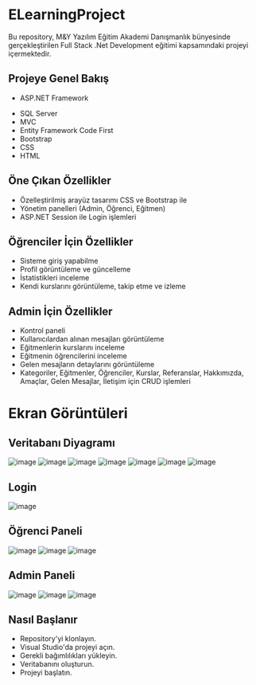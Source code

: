 # ELearningProject
Bu repository, M&Y Yazılım Eğitim Akademi Danışmanlık bünyesinde gerçekleştirilen Full Stack .Net Development eğitimi kapsamındaki projeyi içermektedir.

## Projeye Genel Bakış
-  ASP.NET Framework
* SQL Server
* MVC
* Entity Framework Code First
* Bootstrap
* CSS
* HTML
## Öne Çıkan Özellikler
* Özelleştirilmiş arayüz tasarımı CSS ve Bootstrap ile
* Yönetim panelleri (Admin, Öğrenci, Eğitmen)
* ASP.NET Session ile Login işlemleri

## Öğrenciler İçin Özellikler
* Sisteme giriş yapabilme
* Profil görüntüleme ve güncelleme
* İstatistikleri inceleme
* Kendi kurslarını görüntüleme, takip etme ve izleme

## Admin İçin Özellikler
* Kontrol paneli
* Kullanıcılardan alınan mesajları görüntüleme
* Eğitmenlerin kurslarını inceleme
* Eğitmenin öğrencilerini inceleme
* Gelen mesajların detaylarını görüntüleme
* Kategoriler, Eğitmenler, Öğrenciler, Kurslar, Referanslar, Hakkımızda, Amaçlar, Gelen Mesajlar, İletişim için CRUD işlemleri

# Ekran Görüntüleri
## Veritabanı Diyagramı
![image](https://github.com/Aydinmfatih/MyELearningProject/assets/46519508/6269b4ff-7705-418a-8dc5-34060d2f7a52)
![image](https://github.com/Aydinmfatih/MyELearningProject/assets/46519508/bcf77bff-c702-4350-8ae0-f5202de104d2)
![image](https://github.com/Aydinmfatih/MyELearningProject/assets/46519508/ec5dab56-902d-499d-8909-b6ad8c5b355a)
![image](https://github.com/Aydinmfatih/MyELearningProject/assets/46519508/948e02e7-9394-457c-92ac-b2de9288ad07)
![image](https://github.com/Aydinmfatih/MyELearningProject/assets/46519508/d31fd8fd-3453-4a6b-956d-aeacbc7654e2)
![image](https://github.com/Aydinmfatih/MyELearningProject/assets/46519508/9e8abdb2-03d9-4737-b2cb-5476daf3023e)
![image](https://github.com/Aydinmfatih/MyELearningProject/assets/46519508/de6d9c07-3b43-4be4-a0ff-b4846b1c9c4f)
## Login
![image](https://github.com/Aydinmfatih/MyELearningProject/assets/46519508/4b97a8f7-003f-4ae1-a5ca-f92bb732a175)
## Öğrenci Paneli
![image](https://github.com/Aydinmfatih/MyELearningProject/assets/46519508/5662a92c-6c18-4df6-a685-e6453bac8f0f)
![image](https://github.com/Aydinmfatih/MyELearningProject/assets/46519508/f702643e-2406-42e0-8588-a0f63eeeed08)
![image](https://github.com/Aydinmfatih/MyELearningProject/assets/46519508/3b11b9b5-ba20-47ab-a4b2-d30c979be50b)
## Admin Paneli
![image](https://github.com/Aydinmfatih/MyELearningProject/assets/46519508/aabf5148-dcee-4b5d-a746-6c5cf842d9e2)
![image](https://github.com/Aydinmfatih/MyELearningProject/assets/46519508/39b041ec-e47a-46c7-8f0c-6e3f0bc3122a)
![image](https://github.com/Aydinmfatih/MyELearningProject/assets/46519508/64bd5a3c-0c7d-444f-b463-4630fc4748ec)

## Nasıl Başlanır
* Repository'yi klonlayın.
* Visual Studio'da projeyi açın.
* Gerekli bağımlılıkları yükleyin.
* Veritabanını oluşturun.
* Projeyi başlatın.











